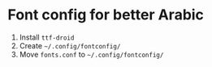 # Font config for better Arabic

1. Install `ttf-droid`
1. Create `~/.config/fontconfig/`
1. Move `fonts.conf` to `~/.config/fontconfig/`

